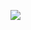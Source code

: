 ![](https://64.media.tumblr.com/49aec429ce4611e7d4eca93906d31248/45106c7b04818090-d4/s250x400/6606fa558cf7335ba31370561689dcef86d10011.gifv)
<!--
**ToasterTheFox/ToasterTheFox** is a ✨ _special_ ✨ repository because its `README.md` (this file) appears on your GitHub profile.

Here are some ideas to get you started:

- 🔭 I’m currently working on ...
- 🌱 I’m currently learning ...
- 👯 I’m looking to collaborate on ...
- 🤔 I’m looking for help with ...
- 💬 Ask me about ...
- 📫 How to reach me: ...
- 😄 Pronouns: ...
- ⚡ Fun fact: ...
-->
